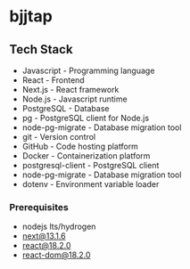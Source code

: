 # bjjtap

## Tech Stack

- Javascript - Programming language
- React - Frontend
- Next.js - React framework
- Node.js - Javascript runtime
- PostgreSQL - Database
- pg - PostgreSQL client for Node.js
- node-pg-migrate - Database migration tool
- git - Version control
- GitHub - Code hosting platform
- Docker - Containerization platform
- postgresql-client - PostgreSQL client
- node-pg-migrate - Database migration tool
- dotenv - Environment variable loader

### Prerequisites

- nodejs lts/hydrogen
- next@13.1.6
- react@18.2.0
- react-dom@18.2.0
